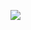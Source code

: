 <a href="https://discord.com/users/215436239376089089"><img src="https://lanyard.cnrad.dev/api/215436239376089089" /></a>
